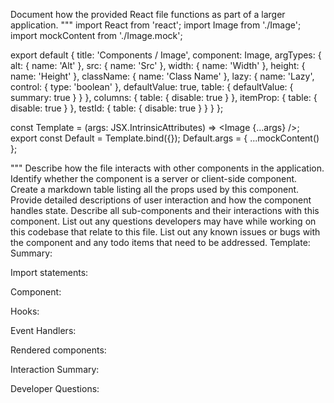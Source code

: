 Document how the provided React file functions as part of a larger application.
"""
import React from 'react';
import Image from './Image';
import mockContent from './Image.mock';

export default {
  title: 'Components / Image',
  component: Image,
  argTypes: {
    alt: { name: 'Alt' },
    src: { name: 'Src' },
    width: { name: 'Width' },
    height: { name: 'Height' },
    className: { name: 'Class Name' },
    lazy: {
      name: 'Lazy',
      control: {
        type: 'boolean'
      },
      defaultValue: true,
      table: {
        defaultValue: { summary: true }
      }
    },
    columns: { table: { disable: true } },
    itemProp: { table: { disable: true } },
    testId: { table: { disable: true } }
  }
};

const Template = (args: JSX.IntrinsicAttributes) => <Image {...args} />;
export const Default = Template.bind({});
Default.args = { ...mockContent() };

"""
Describe how the file interacts with other components in the application.
Identify whether the component is a server or client-side component.
Create a markdown table listing all the props used by this component.
Provide detailed descriptions of user interaction and how the component handles state.
Describe all sub-components and their interactions with this component.
List out any questions developers may have while working on this codebase that relate to this file.
List out any known issues or bugs with the component and any todo items that need to be addressed.
Template:
Summary:
<brief overview of the file and all its major components>

Import statements:
<describe the imports and dependencies>

Component:
<Summary of component>

Hooks:
<list of hooks with descriptions>

Event Handlers:
<list of Event Handlers with descriptions>

Rendered components:
<list of Rendered components with descriptions>

Interaction Summary:
<a summary of how the file could interact with the rest of the application>

Developer Questions:
<a list of questions Developers working with this component may have the following questions when debugging>